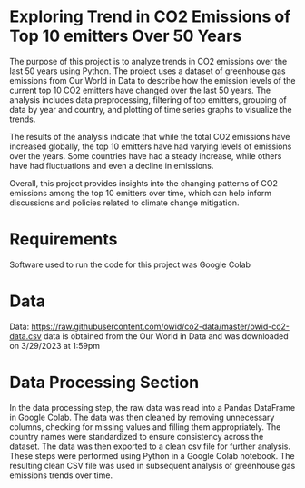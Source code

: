 # Exploring Trend in CO2 Emissions of Top 10 emitters Over 50 Years
The purpose of this project is to analyze trends in CO2 emissions over the last 50 years using Python. The project uses a dataset of greenhouse gas emissions from Our World in Data to describe how the emission levels of the current top 10 CO2 emitters have changed over the last 50 years. The analysis includes data preprocessing, filtering of top emitters, grouping of data by year and country, and plotting of time series graphs to visualize the trends.

The results of the analysis indicate that while the total CO2 emissions have increased globally, the top 10 emitters have had varying levels of emissions over the years. Some countries have had a steady increase, while others have had fluctuations and even a decline in emissions. 

Overall, this project provides insights into the changing patterns of CO2 emissions among the top 10 emitters over time, which can help inform discussions and policies related to climate change mitigation.


# Requirements
Software used to run the code for this project was Google Colab
# Data 
Data: https://raw.githubusercontent.com/owid/co2-data/master/owid-co2-data.csv
data is obtained from the Our World in Data and was downloaded on 3/29/2023 at 1:59pm 
# Data Processing Section
In the data processing step, the raw data was read into a Pandas DataFrame in Google Colab. The data was then cleaned by removing unnecessary columns, checking for missing values and filling them appropriately. The country names were standardized to ensure consistency across the dataset. The data was then exported to a clean csv file for further analysis.
These steps were performed using Python in a Google Colab notebook. The resulting clean CSV file was used in subsequent analysis of greenhouse gas emissions trends over time.
